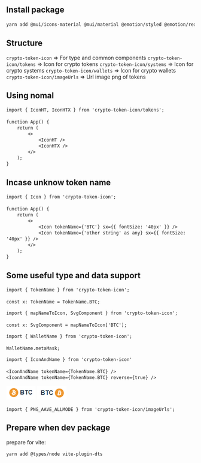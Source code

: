 ## Install package

```bash
yarn add @mui/icons-material @mui/material @emotion/styled @emotion/react crypto-token-icon
```

## Structure

`crypto-token-icon` ⇒ For type and common components
`crypto-token-icon/tokens` ⇒ Icon for crypto tokens
`crypto-token-icon/systems` ⇒ Icon for crypto systems
`crypto-token-icon/wallets` ⇒ Icon for crypto wallets
`crypto-token-icon/imageUrls` ⇒ Url image png of tokens

## Using nomal

```tsx
import { IconHT, IconHTX } from 'crypto-token-icon/tokens';

function App() {
    return (
        <>
            <IconHT />
            <IconHTX />
        </>
    );
}
```

## Incase unknow token name

```tsx
import { Icon } from 'crypto-token-icon';

function App() {
    return (
        <>
            <Icon tokenName={'BTC'} sx={{ fontSize: '40px' }} />
            <Icon tokenName={'other string' as any} sx={{ fontSize: '40px' }} />
        </>
    );
}
```

## Some useful type and data support

```tsx
import { TokenName } from 'crypto-token-icon';

const x: TokenName = TokenName.BTC;
```

```tsx
import { mapNameToIcon, SvgComponent } from 'crypto-token-icon';

const x: SvgComponent = mapNameToIcon['BTC'];
```

```tsx
import { WalletName } from 'crypto-token-icon';

WalletName.metaMask;
```

```tsx
import { IconAndName } from 'crypto-token-icon'

<IconAndName tokenName={TokenName.BTC} />
<IconAndName tokenName={TokenName.BTC} reverse={true} />
```

<img src="public/imgs/tokenandname.png">

<img src="public/imgs/tokenandname-reverse.png">

```tsx
import { PNG_AAVE_ALLMODE } from 'crypto-token-icon/imageUrls';
```

## Prepare when dev package

prepare for vite:

```bash
yarn add @types/node vite-plugin-dts
```
